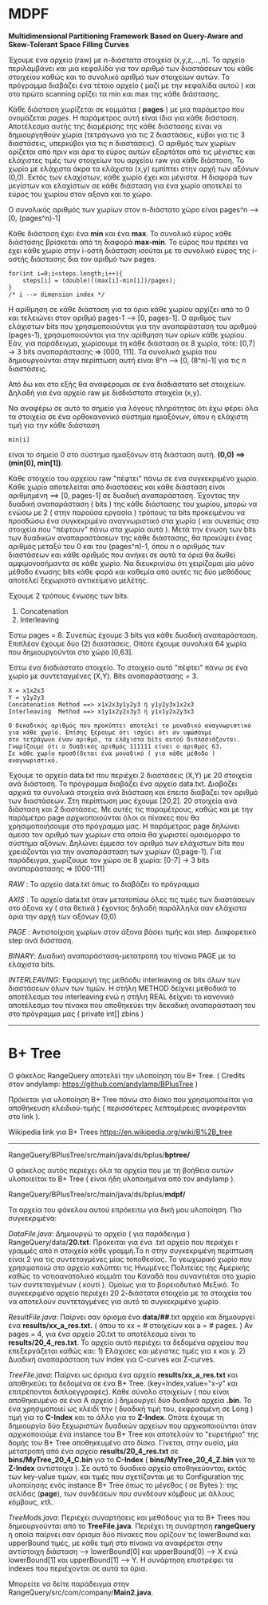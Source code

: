 # MDPF
**Multidimensional Partitioning Framework Based on Query-Aware and Skew-Tolerant Space Filling Curves**

Έχουμε ένα αρχείο (raw) με n-διάστατα στοιχεία (x,y,z,...,n). Το αρχείο περιλαμβάνει και μια κεφαλίδα για τον αριθμό των διαστάσεων του κάθε στοιχείου καθώς και το συνολικό αριθμό των στοιχείων αυτών.
Το πρόγραμμα διαβάζει ένα τέτοιο αρχείο ( μαζί με την κεφαλίδα αυτού ) και στο πρώτο scanning ορίζει τα min και max της κάθε διάστασης.

Κάθε διάσταση χωρίζεται σε κομμάτια ( **pages** ) με μια παράμετρο που ονομάζεται *pages*. Η παράμετρος αυτή είναι ίδια για κάθε διάσταση. Αποτέλεσμα αυτής της διαμέρισης της κάθε διάστασης είναι να δημιουργηθούν χωρία (τετράγωνα για τις 2 διαστάσεις, κύβοι για τις 3 διαστάσεις, υπερκύβοι για τις n διαστάσεις). Ο αριθμός των χωρίων ορίζεται από πριν και άρα το εύρος αυτών εξαρτάται από τις μέγιστες και ελάχιστες τιμές των στοιχείων του αρχείου raw για κάθε διάσταση. Το χωρίο με ελάχιστα άκρα τα ελάχιστα (x,y) εμπίπτει στην αρχή των αξόνων (0,0). Εκτός των ελαχίστων, κάθε χωρίο έχει και μέγιστα. Η διαφορά των μεγίστων και ελαχίστων σε κάθε διάσταση για ένα χωρίο αποτελεί το εύρος του χωρίου στον αξονα και το χώρο. 

Ο συνολικός αριθμός των χωρίων στον n-διάστατο χώρο είναι pages^n --> [0, (pages^n)-1]

Κάθε διάσταση έχει ένα **min** και ένα **max**. Το συνολικό εύρος κάθε διάστασης βρίσκεται από τη διαφορά **max-min**. Το εύρος που πρέπει να έχει κάθε χωρίο στην i-οστή διάσταση ισούται με το συνολικό εύρος της i-οστής διάστασης δια τον αριθμό των pages.  

	for(int i=0;i<steps.length;i++){
		steps[i] = (double)((max[i]-min[i])/pages);
	}
	/* i --> dimension index */  
	
Η αρίθμηση σε κάθε διάσταση για τα όρια κάθε χωρίου αρχίζει από το 0 και τελειώνει στον αριθμό pages-1  --> [0, pages-1]. Ο αριθμός των ελάχιστων bits που χρησιμοποιούνται για την αναπαράσταση του αριθμού (pages-1), χρησιμοποιούνται για την αρίθμηση των ορίων κάθε χωρίου. Εάν, για παράδειγμα, χωρίσουμε τη κάθε διάσταση σε 8 χωρία, τότε: [0,7] -> 3 bits αναπαράστασης => [000, 111]. Τα συνολικά χωρία που δημιουργούνται στην περίπτωση αυτή είναι 8^n --> [0, (8^n)-1] για τις n διαστάσεις. 

Από δω και στο εξής θα αναφέρομαι σε ένα δισδιάστατο set στοιχείων. Δηλαδή για ένα αρχείο raw με δισδιάστατα στοιχεία (x,y).

Να αναφέρω σε αυτό το σημείο για λόγους πληρότητας ότι έχω φέρει όλα τα στοιχεία σε ένα ορθοκανονικό σύστημα ημιαξόνων, όπου η ελάχιστη τιμή για την κάθε διάσταση

	min[i]
είναι το σημείο 0 στο σύστημα ημιαξόνων στη διάσταση αυτή. **(0,0) ==> (min[0], min[1])**.

Κάθε στοιχείο του αρχείου raw "πέφτει" πάνω σε ενα συγκεκριμένο χωρίο. Κάθε χωρίο αποτελείται από διαστάσεις και κάθε διάσταση είναι αριθμημένη ==> [0, pages-1] σε δυαδική αναπαράσταση. Έχοντας την δυαδική αναπαράσταση ( bits ) της κάθε διάστασης του χωρίου, μπορώ να ενώσω με 2 ( στην παρούσα εργασία ) τρόπους τα bits προκειμένου να προσδώσω ένα συγκεκριμένο αναγνωριστικό στα χωρία ( και συνεπώς στα στοιχεία που "πέφτουν" πάνω στα χωρία αυτά ). Μετά την ένωση των bits των δυαδικών αναπαραστάσεων της κάθε διάστασης, θα προκύψει ένας αριθμός μεταξύ του 0 και του (pages^n)-1, όπου n ο αριθμός των διαστάσεων και κάθε αριθμός που ανήκει σε αυτά τα όρια θα δωθεί αμφιμονοσήμαντα σε κάθε χωρίο. Να διευκρινίσω ότι χειρίζομαι μία μόνο μέθοδο ένωσης bits κάθε φορά και καθεμία από αυτές τις δύο μεθόδους αποτελεί ξεχωριστό αντικείμενο μελέτης.

Έχουμε 2 τρόπους ένωσης των bits.
1) Concatenation 
2) Interleaving

Έστω pages = 8. Συνεπώς έχουμε 3 bits για κάθε δυαδική αναπαράσταση. Επιπλέον έχουμε δύο (2) διαστάσεις. Οπότε έχουμε συνολικά 64 χωρία που δημιουργούνται στο χώρο [0,63].

Έστω ένα δισδιάστατο στοιχείο. Το στοιχείο αυτό "πέφτει" πάνω σε ένα χωρίο με συντεταγμένες (X,Y). Bits αναπαράστασης = 3.
		
	X = x1x2x3
	Y = y1y2y3
	Concatenation Method ==> x1x2x3y1y2y3 ή y1y2y3x1x2x3
	Interleaving  Method ==> x1y1x2y2x3y3 ή y1x1y2x2y3x3
	
	Ο δεκαδικός αριθμός που προκύπτει αποτελεί το μοναδικό αναγνωριστικό για κάθε χωρίο. Επίσης ξέρουμε ότι ισχύει ότι αν υψώσουμε 
	στο τετράγωνο έναν αριθμό, τα ελάχιστα bits αυτού διπλασιάζονται. Γνωρίζουμε ότι ο δυαδικός αριθμός 111111 είναι ο αριθμός 63.
	Σε κάθε χωρίο προσδίδεται ένα μοναδικό ( για κάθε μέθοδο ) αναγνωριστικό.



Έχουμε το αρχείο data.txt που περιέχει 2 διαστάσεις (X,Y) με 20 στοιχεία ανά διάσταση. 
Το πρόγραμμα διαβάζει ένα αρχείο data.txt. Διαβάζει αρχικά τα συνολικά στοιχεία ανά διάσταση και έπειτα διαβάζει τον αριθμό των διαστάσεων. Στη περίπτωση μας έχουμε [20,2]. 20 στοιχεία ανά διάσταση και 2 διαστάσεις.
Με αυτές τις παραμέτρους, καθώς και με την παράμετρο page αρχικοποιούνται όλοι οι πίνακες που θα χρησιμοποιήσουμε στο πρόγραμμα μας.
Η παράμετρος page δηλώνει άμεσα τον αριθμό των χωρίων στα οποία θα χωριστεί ομοιόμορφα το σύστημα αξόνων.
Δηλώνει έμμεσα τον αριθμό των ελάχιστων bits που χρειάζονται για την αναπαράσταση των χωρίων (0,page-1).
Για παράδειγμα, χωρίζουμε τον χώρο σε 8 χωρία: [0-7] -> 3 bits αναπαράστασης => [000-111] 

*RAW*   : Το αρχείο data.txt όπως το διαβάζει το πρόγραμμα

*AXIS*  : Το αρχείο data.txt όταν μετατοπίσω όλες τις τιμές των διαστάσεων στο άξονα xy ( στα θετικά ) έχοντας δηλαδή παράλληλα σαν ελάχιστα όρια την αρχή των αξόνων (0,0)

*PAGE*  : Αντιστοίχιση χωρίων στον άξονα βάσει τιμής και step. Διαφορετικό step ανά διάσταση.

*BINARY*: Δυαδική αναπαράσταση-μετατροπή του πίνακα PAGE με τα ελάχιστα bits.

*INTERLEAVING*: Εφαρμογή της μεθόοδυ interleaving σε bits όλων των διαστάσεων όλων των τιμών. Η στήλη METHOD δείχνει μεθοδικά το αποτέλεσμα του interleaving ενώ η στήλη REAL δείχνει το κανονικό αποτέλεσμα του πίνακα που αποθηκεύει την δεκαδική αναπαράσταση του στο πρόγραμμα μας ( private int[] zbins )




-----------------------------------------------------------------------

# B+ Tree

Ο φάκελος RangeQuery αποτελεί την υλοποίηση του B+ Tree. ( Credits στον andylamp: https://github.com/andylamp/BPlusTree ) 

Πρόκεται για υλοποίηση B+ Tree πάνω στο δίσκο που χρησιμοποιείται για αποθήκευση κλειδιού-τιμής ( περισσότερες λεπτομέρειες αναφέρονται στο link ).

Wikipedia link για B+ Trees https://en.wikipedia.org/wiki/B%2B_tree 


------------------------------------------------------------------------

RangeQuery/BPlusTree/src/main/java/ds/bplus/**bptree/**

Ο φάκελος αυτός περιέχει όλα τα αρχεία που με τη βοήθεια αυτών υλοποιείται το B+ Tree ( είναι ήδη υλοποιημένα από τον andylamp ).

RangeQuery/BPlusTree/src/main/java/ds/bplus/**mdpf/**

Τα αρχεία του φάκελου αυτού επρόκειτω για δική μου υλοποίηση.
Πιο συγκεκριμένα:

*DataFile.java*: Δημιουργώ το αρχείο ( για παράδειγμα ) RangeQuery/data/**20.txt**. Πρόκειται για ένα .txt αρχείο που περιέχει r γραμμές από n στοιχεία κάθε γραμμή.Το n στην συγκεκριμένη περίπτωση είναι 2 για τις συντεταγμένες μίας τοποθεσίας. Το γεωχωρικό χωρίο που χρησιμοποιώ στο αρχείο καλύπτει τις Ηνωμένες Πολιτείες της Αμερικής καθώς το νοτιοανατολικό κομμάτι του Καναδά που συναντιέται στο χωρίο των συντεταγμένων ( κουτί ). Ομοίως για το βορειοδυτικό Μεξικό. Το συγκεκριμένο αρχείο περιέχει 20 2-διάστατα στοιχεία με τα στοιχεία του να αποτελούν συντεταγμένες για αυτό το συγκεκριμένο χωρίο.

*ResultFile.java*: Παίρνει σαν όρισμα ένα **data/##**.txt αρχείο και δημιουργεί ένα **results/xx_a_res.txt.** ( όπου το xx = # στοιχείων και a = # pages. ) Αν pages = 4, για ένα αρχείο 20.txt το αποτέλεσμα είναι το **results/20_4_res.txt**. Το αρχείο αυτό περιέχει τα δεδομένα αρχείου που επεξεργάζεται καθώς και: 1) Ελάχισες και μέγιστες τιμές για x και y. 2) Δυαδική αναπαράσταση των index για C-curves και Z-curves.

*TreeFile.java*: Παίρνει ως όρισμα ένα αρχείο **results/xx_a_res.txt** και αποθηκεύει τα δεδομένα σε ένα B+ Tree. (key=Index,value="x-y" και επιτρέπονται διπλοεγγραφές). Κάθε σύνολο στοιχείων ( που είναι αποθηκευμένο σε ένα Α αρχείο ) δημιουργεί δύο δυαδικά αρχεία **.bin**. Το ένα χρησιμοποιεί ως κλειδί την ( δυαδική τιμή του, εκφρασμένη σε Long ) τιμή για το **C-Index** και το άλλο για το **Z-Index**. Οπότε έχουμε τη δημιουργία δύο ξεχωριστών δυαδικών αρχείων που αρχικοποιούνται όταν αρχικοποιούμε ένα instance του B+ Tree και αποτελούν το "ευρετήριο" της δομής του B+ Tree αποθηκευμένο στο δίσκο. Γίνεται, στην ουσία, μία μετατροπή από ένα αρχείο **results/20_4_res.txt** σε **bins/MyTree_20_4_C.bin** για το **C-Index** ( **bins/MyTree_20_4_Z.bin** για το **Z-Index** αντίστοιχα ). Σε αυτό το δυαδικό αρχείο αποθηκεύονται, εκτός των key-value τιμών, και τιμές που σχετίζονται με το Configuration της υλοποίησης ενός instance B+ Tree όπως το μέγεθος ( σε Bytes ): της σελίδας (**page**), των συνδέσεων που συνδέουν κόμβους με άλλους κόμβους, κτλ.    

*TreeMods.java*: Περιέχει συναρτήσεις και μεθόδους για τα B+ Trees που δημιουργούνται από το **TreeFile.java**.  Περιέχει τη συνάρτηση **rangeQuery** η οποία παίρνει σαν όρισμα δύο πίνακες που ορίζουν τις lowerBound και upperBound τιμές, με κάθε τιμή στο πίνακα να αναφέρεται στην αντίστοιχη διάσταση --> lowerBound[0] και upperBound[0] --> X ενώ lowerBound[1] και upperBound[1] --> Υ. Η συνάρτηση επιστρέφει τα indexes που περιέχονται σε αυτά τα όρια. 

Μπορείτε να δείτε παράδειγμα στην RangeQuery/src/com/company/**Main2.java**.
